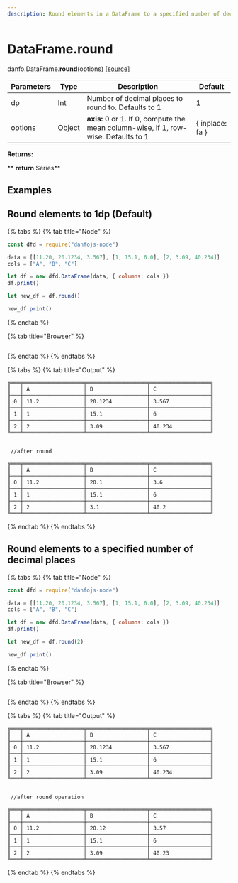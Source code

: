 ```yaml
---
description: Round elements in a DataFrame to a specified number of decimal places.
---
```


# DataFrame.round

danfo.DataFrame.**round**(options) \[[source](https://github.com/opensource9ja/danfojs/blob/3398c2f540c16ac95599a05b6f2db4eff8a258c9/danfojs/src/core/frame.js#L454)]

| Parameters | Type   | Description                                                                         | Default         |
| ---------- | ------ | ----------------------------------------------------------------------------------- | --------------- |
| dp         | Int    | Number of decimal places to round to. Defaults to 1                                 | 1               |
| options    | Object | **axis:** 0 or 1. If 0, compute the mean column-wise, if 1, row-wise. Defaults to 1 | { inplace: fa } |

**Returns:**

**       **return** Series**

## **Examples**

## Round elements to 1dp (Default)

{% tabs %}
{% tab title="Node" %}
```javascript
const dfd = require("danfojs-node")

data = [[11.20, 20.1234, 3.567], [1, 15.1, 6.0], [2, 3.09, 40.234]]
cols = ["A", "B", "C"]

let df = new dfd.DataFrame(data, { columns: cols })
df.print()

let new_df = df.round()

new_df.print()
```
{% endtab %}

{% tab title="Browser" %}
```
```
{% endtab %}
{% endtabs %}

{% tabs %}
{% tab title="Output" %}
```
╔═══╤═══════════════════╤═══════════════════╤═══════════════════╗
║   │ A                 │ B                 │ C                 ║
╟───┼───────────────────┼───────────────────┼───────────────────╢
║ 0 │ 11.2              │ 20.1234           │ 3.567             ║
╟───┼───────────────────┼───────────────────┼───────────────────╢
║ 1 │ 1                 │ 15.1              │ 6                 ║
╟───┼───────────────────┼───────────────────┼───────────────────╢
║ 2 │ 2                 │ 3.09              │ 40.234            ║
╚═══╧═══════════════════╧═══════════════════╧═══════════════════╝


 //after round

╔═══╤═══════════════════╤═══════════════════╤═══════════════════╗
║   │ A                 │ B                 │ C                 ║
╟───┼───────────────────┼───────────────────┼───────────────────╢
║ 0 │ 11.2              │ 20.1              │ 3.6               ║
╟───┼───────────────────┼───────────────────┼───────────────────╢
║ 1 │ 1                 │ 15.1              │ 6                 ║
╟───┼───────────────────┼───────────────────┼───────────────────╢
║ 2 │ 2                 │ 3.1               │ 40.2              ║
╚═══╧═══════════════════╧═══════════════════╧═══════════════════╝
```
{% endtab %}
{% endtabs %}

## Round elements to a specified number of decimal places

{% tabs %}
{% tab title="Node" %}
```javascript
const dfd = require("danfojs-node")

data = [[11.20, 20.1234, 3.567], [1, 15.1, 6.0], [2, 3.09, 40.234]]
cols = ["A", "B", "C"]

let df = new dfd.DataFrame(data, { columns: cols })
df.print()

let new_df = df.round(2)

new_df.print()
```
{% endtab %}

{% tab title="Browser" %}
```
```
{% endtab %}
{% endtabs %}

{% tabs %}
{% tab title="Output" %}
```
╔═══╤═══════════════════╤═══════════════════╤═══════════════════╗
║   │ A                 │ B                 │ C                 ║
╟───┼───────────────────┼───────────────────┼───────────────────╢
║ 0 │ 11.2              │ 20.1234           │ 3.567             ║
╟───┼───────────────────┼───────────────────┼───────────────────╢
║ 1 │ 1                 │ 15.1              │ 6                 ║
╟───┼───────────────────┼───────────────────┼───────────────────╢
║ 2 │ 2                 │ 3.09              │ 40.234            ║
╚═══╧═══════════════════╧═══════════════════╧═══════════════════╝


 //after round operation 

╔═══╤═══════════════════╤═══════════════════╤═══════════════════╗
║   │ A                 │ B                 │ C                 ║
╟───┼───────────────────┼───────────────────┼───────────────────╢
║ 0 │ 11.2              │ 20.12             │ 3.57              ║
╟───┼───────────────────┼───────────────────┼───────────────────╢
║ 1 │ 1                 │ 15.1              │ 6                 ║
╟───┼───────────────────┼───────────────────┼───────────────────╢
║ 2 │ 2                 │ 3.09              │ 40.23             ║
╚═══╧═══════════════════╧═══════════════════╧═══════════════════╝
```
{% endtab %}
{% endtabs %}

##
